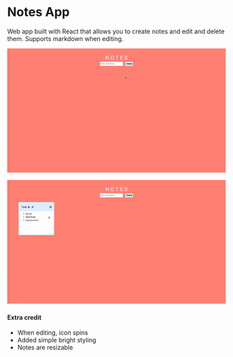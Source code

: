 # Notes App
Web app built with React that allows you to create notes and edit and delete them. Supports markdown when editing.

![](imgs/demo1.gif)

![](imgs/demo2.gif)

#### Extra credit
- When editing, icon spins
- Added simple bright styling
- Notes are resizable
